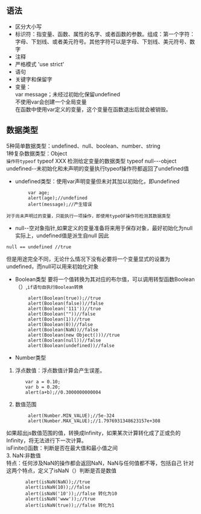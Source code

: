 ## 语法
* 区分大小写
* 标识符：指变量、函数、属性的名字、或者函数的参数。组成：第一个字符：字母、下划线、或者美元符号。其他字符可以是字母、下划线、美元符号、数字
* 注释
* 严格模式 'use strict'  
* 语句  
* 关键字和保留字  
* 变量：  
var message；未经过初始化保留undefined  
不使用var会创建一个全局变量  
在函数中使用var定义的变量，这个变量在函数退出后就会被销毁。
## 数据类型
5种简单数据类型：undefined、null、boolean、number、string  
1种复杂数据类型：Object  
`操作符typeof`  typeof XXX  检测给定变量的数据类型
typeof null---object  
undefined--未初始化和未声明的变量执行typeof操作符都返回了undefined值 
* undefined类型：使用var声明变量但未对其加以初始化，即undefined

```
        var age;
        alert(age);//undefined
        alert(message);//产生错误
 ```
`对于尚未声明过的变量，只能执行一项操作，即使用typeOF操作符检测其数据类型`
* null--空对象指针,如果定义的变量准备将来用于保存对象，最好初始化为null  
实际上，undefined值是派生自null
因此 
```
null == undefined //true
```
但是用途完全不同，无论什么情况下没有必要将一个变量显式的设置为undefined，而null可以用来初始化对象
* Boolean类型
要将一个值转换为其对应的布尔值，可以调用转型函数Boolean（）,`if语句自执行Boolean转换`
```
        alert(Boolean(true));//true
        alert(Boolean(false))//false
        alert(Boolean('111'))//true
        alert(Boolean(""))//false
        alert(Boolean(1))//true
        alert(Boolean(0))//false
        alert(Boolean(NaN))//false
        alert(Boolean(new Object()))//true
        alert(Boolean(null))//false
        alert(Boolean(undefined))//false
```
* Number类型  
 1. 浮点数值：浮点数值计算会产生误差。
 ```
        var a = 0.10;
        var b = 0.20;
        alert(a+b);//0.3000000000004
```
2. 数值范围
```
        alert(Number.MIN_VALUE);//5e-324
        alert(Number.MAX_VALUE);//1.7976931348623157e+308
```
如果超出js数值范围的值，转换成Infinity，如果某次计算转化成了正或负的Infinity，将无法进行下一次计算。  
isFinite()函数：判断是否在最大值和最小值之间  
3. NaN:非数值  
特点：任何涉及NaN的操作都会返回NaN，NaN与任何值都不等，包括自己  针对这两个特点，定义了isNaN（）判断是否是数值
```
       alert(isNaN(NaN));//true
       alert(isNaN(10));//false
       alert(isNaN('10'));//false 转化为10
       alert(isNaN('www'));//true
       alert(isNaN(true));//false 转化为1
```



